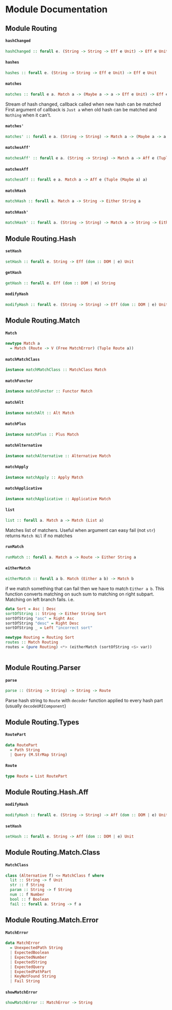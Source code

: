# Module Documentation

## Module Routing

#### `hashChanged`

``` purescript
hashChanged :: forall e. (String -> String -> Eff e Unit) -> Eff e Unit
```


#### `hashes`

``` purescript
hashes :: forall e. (String -> String -> Eff e Unit) -> Eff e Unit
```


#### `matches`

``` purescript
matches :: forall e a. Match a -> (Maybe a -> a -> Eff e Unit) -> Eff e Unit
```

Stream of hash changed, callback called when new hash can be matched
First argument of callback is `Just a` when old hash can be matched
and `Nothing` when it can't.

#### `matches'`

``` purescript
matches' :: forall e a. (String -> String) -> Match a -> (Maybe a -> a -> Eff e Unit) -> Eff e Unit
```


#### `matchesAff'`

``` purescript
matchesAff' :: forall e a. (String -> String) -> Match a -> Aff e (Tuple (Maybe a) a)
```


#### `matchesAff`

``` purescript
matchesAff :: forall e a. Match a -> Aff e (Tuple (Maybe a) a)
```


#### `matchHash`

``` purescript
matchHash :: forall a. Match a -> String -> Either String a
```


#### `matchHash'`

``` purescript
matchHash' :: forall a. (String -> String) -> Match a -> String -> Either String a
```



## Module Routing.Hash

#### `setHash`

``` purescript
setHash :: forall e. String -> Eff (dom :: DOM | e) Unit
```


#### `getHash`

``` purescript
getHash :: forall e. Eff (dom :: DOM | e) String
```


#### `modifyHash`

``` purescript
modifyHash :: forall e. (String -> String) -> Eff (dom :: DOM | e) Unit
```



## Module Routing.Match

#### `Match`

``` purescript
newtype Match a
  = Match (Route -> V (Free MatchError) (Tuple Route a))
```


#### `matchMatchClass`

``` purescript
instance matchMatchClass :: MatchClass Match
```


#### `matchFunctor`

``` purescript
instance matchFunctor :: Functor Match
```


#### `matchAlt`

``` purescript
instance matchAlt :: Alt Match
```


#### `matchPlus`

``` purescript
instance matchPlus :: Plus Match
```


#### `matchAlternative`

``` purescript
instance matchAlternative :: Alternative Match
```


#### `matchApply`

``` purescript
instance matchApply :: Apply Match
```


#### `matchApplicative`

``` purescript
instance matchApplicative :: Applicative Match
```


#### `list`

``` purescript
list :: forall a. Match a -> Match (List a)
```

Matches list of matchers. Useful when argument can easy fail (not `str`)
returns `Match Nil` if no matches

#### `runMatch`

``` purescript
runMatch :: forall a. Match a -> Route -> Either String a
```

#### `eitherMatch`

``` purescript
eitherMatch :: forall a b. Match (Either a b) -> Match b
```

if we match something that can fail then we have to 
match `Either a b`. This function converts matching on such
sum to matching on right subpart. Matching on left branch fails.
i.e.
```purescript
data Sort = Asc | Desc
sortOfString :: String -> Either String Sort
sortOfString "asc" = Right Asc
sortOfString "desc" = Right Desc
sortOfString _ = Left "incorrect sort"
           
newtype Routing = Routing Sort
routes :: Match Routing
routes = (pure Routing) <*> (eitherMatch (sortOfString <$> var))
           
```


## Module Routing.Parser

#### `parse`

``` purescript
parse :: (String -> String) -> String -> Route
```

Parse hash string to `Route` with `decoder` function
applied to every hash part (usually `decodeURIComponent`)


## Module Routing.Types

#### `RoutePart`

``` purescript
data RoutePart
  = Path String
  | Query (M.StrMap String)
```


#### `Route`

``` purescript
type Route = List RoutePart
```



## Module Routing.Hash.Aff

#### `modifyHash`

``` purescript
modifyHash :: forall e. (String -> String) -> Aff (dom :: DOM | e) Unit
```


#### `setHash`

``` purescript
setHash :: forall e. String -> Aff (dom :: DOM | e) Unit
```



## Module Routing.Match.Class

#### `MatchClass`

``` purescript
class (Alternative f) <= MatchClass f where
  lit :: String -> f Unit
  str :: f String
  param :: String -> f String
  num :: f Number
  bool :: f Boolean
  fail :: forall a. String -> f a
```



## Module Routing.Match.Error

#### `MatchError`

``` purescript
data MatchError
  = UnexpectedPath String
  | ExpectedBoolean 
  | ExpectedNumber 
  | ExpectedString 
  | ExpectedQuery 
  | ExpectedPathPart 
  | KeyNotFound String
  | Fail String
```


#### `showMatchError`

``` purescript
showMatchError :: MatchError -> String
```





